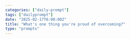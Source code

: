 ```yaml
---
categories: ["daily-prompt"]
tags: ["dailyprompt"]
date: "2025-02-17T6:00:00Z"
title: "What's one thing you're proud of overcoming?"
type: "prompts"
---
```

